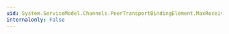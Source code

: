 ```yaml
---
uid: System.ServiceModel.Channels.PeerTransportBindingElement.MaxReceivedMessageSize
internalonly: False
---
```

